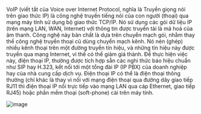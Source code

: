 VoIP (viết tắt của Voice over Internet Protocol, nghĩa là Truyền giọng nói trên giao thức IP) là công nghệ truyền tiếng nói của con người (thoại) qua mạng máy tính sử dụng bộ giao thức TCP/IP. Nó sử dụng các gói dữ liệu IP (trên mạng LAN, WAN, Internet) với thông tin được truyền tải là mã hoá của âm thanh.
Công nghệ này bản chất là dựa trên chuyển mạch gói, nhằm thay thế công nghệ truyền thoại cũ dùng chuyển mạch kênh. Nó nén (ghép) nhiều kênh thoại trên một đường truyền tín hiệu, và những tín hiệu này được truyền qua mạng Internet, vì thế có thể giảm giá thành.
Để thực hiện việc này, điện thoại IP, thường được tích hợp sẵn các nghi thức báo hiệu chuẩn như SIP hay H.323, kết nối tới một tổng đài IP (IP PBX) của doanh nghiệp hay của nhà cung cấp dịch vụ. Điện thoại IP có thể là điện thoại thông thường (chỉ khác là thay vì nối với mạng điện thoại qua đường dây giao tiếp RJ11 thì điện thoại IP nối trực tiếp vào mạng LAN qua cáp Ethernet, giao tiếp RJ45) hoặc phần mềm thoại (soft-phone) cài trên máy tính.

![image](https://user-images.githubusercontent.com/69178270/136513707-26edc1ca-e7c3-4fbd-af15-22d42f99e7a5.png)
